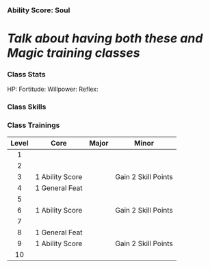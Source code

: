 
### Ability Score: Soul

# ***Talk about having both these and Magic training classes***

### Class Stats
HP: 
Fortitude: 
Willpower: 
Reflex: 
### Class Skills

### Class Trainings


| Level |      Core       | Major |        Minor        |
| :---: | :-------------: | :---: | :-----------------: |
|   1   |                 |       |                     |
|   2   |                 |       |                     |
|   3   | 1 Ability Score |       | Gain 2 Skill Points |
|   4   | 1 General Feat  |       |                     |
|   5   |                 |       |                     |
|   6   | 1 Ability Score |       | Gain 2 Skill Points |
|   7   |                 |       |                     |
|   8   | 1 General Feat  |       |                     |
|   9   | 1 Ability Score |       | Gain 2 Skill Points |
|  10   |                 |       |                     |

